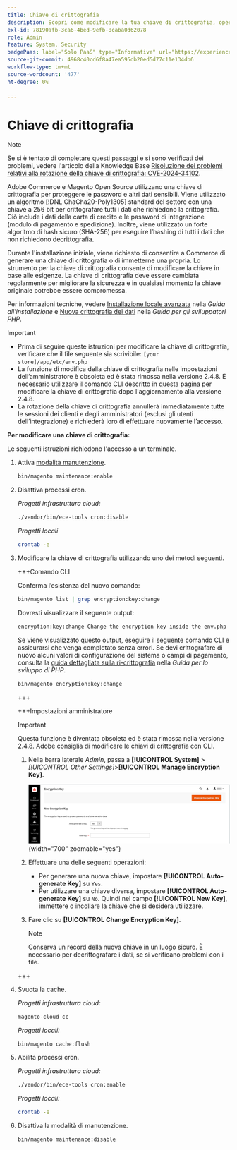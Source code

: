 ```yaml
---
title: Chiave di crittografia
description: Scopri come modificare la tua chiave di crittografia, operazione che deve essere eseguita regolarmente per migliorare la sicurezza.
exl-id: 78190afb-3ca6-4bed-9efb-8caba0d62078
role: Admin
feature: System, Security
badgePaas: label="Solo PaaS" type="Informative" url="https://experienceleague.adobe.com/it/docs/commerce/user-guides/product-solutions" tooltip="Applicabile solo ai progetti Adobe Commerce on Cloud (infrastruttura PaaS gestita da Adobe) e ai progetti on-premise."
source-git-commit: 4968c40cd6f8a47ea595db20ed5d77c11e134db6
workflow-type: tm+mt
source-wordcount: '477'
ht-degree: 0%

---
```


# Chiave di crittografia

>[!NOTE]
>
>Se si è tentato di completare questi passaggi e si sono verificati dei problemi, vedere l&#39;articolo della Knowledge Base [Risoluzione dei problemi relativi alla rotazione della chiave di crittografia: CVE-2024-34102](https://experienceleague.adobe.com/it/docs/commerce-knowledge-base/kb/troubleshooting/known-issues-patches-attached/troubleshooting-encryption-key-rotation-cve-2024-34102).

Adobe Commerce e Magento Open Source utilizzano una chiave di crittografia per proteggere le password e altri dati sensibili. Viene utilizzato un algoritmo [!DNL ChaCha20-Poly1305] standard del settore con una chiave a 256 bit per crittografare tutti i dati che richiedono la crittografia. Ciò include i dati della carta di credito e le password di integrazione (modulo di pagamento e spedizione). Inoltre, viene utilizzato un forte algoritmo di hash sicuro (SHA-256) per eseguire l’hashing di tutti i dati che non richiedono decrittografia.

Durante l&#39;installazione iniziale, viene richiesto di consentire a Commerce di generare una chiave di crittografia o di immetterne una propria. Lo strumento per la chiave di crittografia consente di modificare la chiave in base alle esigenze. La chiave di crittografia deve essere cambiata regolarmente per migliorare la sicurezza e in qualsiasi momento la chiave originale potrebbe essere compromessa.

Per informazioni tecniche, vedere [Installazione locale avanzata](https://experienceleague.adobe.com/docs/commerce-operations/installation-guide/advanced.html?lang=it) nella _Guida all&#39;installazione_ e [Nuova crittografia dei dati](https://developer.adobe.com/commerce/php/development/security/data-encryption/) nella _Guida per gli sviluppatori PHP_.

>[!IMPORTANT]
>
>- Prima di seguire queste istruzioni per modificare la chiave di crittografia, verificare che il file seguente sia scrivibile: `[your store]/app/etc/env.php`
>- La funzione di modifica della chiave di crittografia nelle impostazioni dell’amministratore è obsoleta ed è stata rimossa nella versione 2.4.8. È necessario utilizzare il comando CLI descritto in questa pagina per modificare la chiave di crittografia dopo l&#39;aggiornamento alla versione 2.4.8.
>- La rotazione della chiave di crittografia annullerà immediatamente tutte le sessioni dei clienti e degli amministratori (esclusi gli utenti dell’integrazione) e richiederà loro di effettuare nuovamente l’accesso.

**Per modificare una chiave di crittografia:**

Le seguenti istruzioni richiedono l&#39;accesso a un terminale.

1. Attiva [modalità manutenzione](https://experienceleague.adobe.com/it/docs/commerce-operations/configuration-guide/setup/application-modes#maintenance-mode).

   ```bash
   bin/magento maintenance:enable
   ```

1. Disattiva processi cron.

   _Progetti infrastruttura cloud:_

   ```bash
   ./vendor/bin/ece-tools cron:disable
   ```

   _Progetti locali_

   ```bash
   crontab -e
   ```

1. Modificare la chiave di crittografia utilizzando uno dei metodi seguenti.

   +++Comando CLI

   Conferma l’esistenza del nuovo comando:

   ```bash
   bin/magento list | grep encryption:key:change
   ```

   Dovresti visualizzare il seguente output:

   ```bash
   encryption:key:change Change the encryption key inside the env.php file.
   ```

   Se viene visualizzato questo output, eseguire il seguente comando CLI e assicurarsi che venga completato senza errori. Se devi crittografare di nuovo alcuni valori di configurazione del sistema o campi di pagamento, consulta la [guida dettagliata sulla ri-crittografia](https://developer.adobe.com/commerce/php/development/security/data-encryption/) nella _Guida per lo sviluppo di PHP_.

   ```bash
   bin/magento encryption:key:change
   ```

   +++

   +++Impostazioni amministratore

   >[!IMPORTANT]
   >
   >Questa funzione è diventata obsoleta ed è stata rimossa nella versione 2.4.8. Adobe consiglia di modificare le chiavi di crittografia con CLI.

   1. Nella barra laterale _Admin_, passa a **[!UICONTROL System]** > _[!UICONTROL Other Settings]_>**[!UICONTROL Manage Encryption Key]**.

      ![Chiave di crittografia del sistema](./assets/encryption-key.png){width="700" zoomable="yes"}

   1. Effettuare una delle seguenti operazioni:

      - Per generare una nuova chiave, impostare **[!UICONTROL Auto-generate Key]** su `Yes`.
      - Per utilizzare una chiave diversa, impostare **[!UICONTROL Auto-generate Key]** su `No`. Quindi nel campo **[!UICONTROL New Key]**, immettere o incollare la chiave che si desidera utilizzare.

   1. Fare clic su **[!UICONTROL Change Encryption Key]**.

      >[!NOTE]
      >
      >Conserva un record della nuova chiave in un luogo sicuro. È necessario per decrittografare i dati, se si verificano problemi con i file.

   +++

1. Svuota la cache.

   _Progetti infrastruttura cloud:_

   ```bash
   magento-cloud cc
   ```

   _Progetti locali:_

   ```bash
   bin/magento cache:flush
   ```

1. Abilita processi cron.

   _Progetti infrastruttura cloud:_

   ```bash
   ./vendor/bin/ece-tools cron:enable
   ```

   _Progetti locali:_

   ```bash
   crontab -e
   ```

1. Disattiva la modalità di manutenzione.

   ```bash
   bin/magento maintenance:disable
   ```
